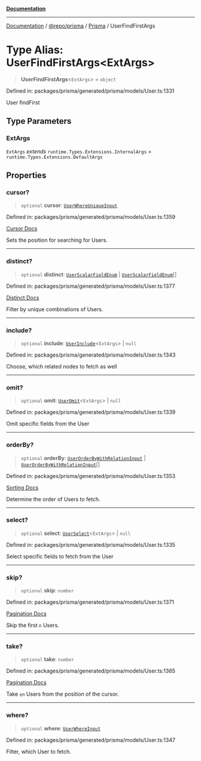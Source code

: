 [**Documentation**](../../../../../README.md)

***

[Documentation](../../../../../README.md) / [@repo/prisma](../../../README.md) / [Prisma](../README.md) / UserFindFirstArgs

# Type Alias: UserFindFirstArgs\<ExtArgs\>

> **UserFindFirstArgs**\<`ExtArgs`\> = `object`

Defined in: packages/prisma/generated/prisma/models/User.ts:1331

User findFirst

## Type Parameters

### ExtArgs

`ExtArgs` *extends* `runtime.Types.Extensions.InternalArgs` = `runtime.Types.Extensions.DefaultArgs`

## Properties

### cursor?

> `optional` **cursor**: [`UserWhereUniqueInput`](UserWhereUniqueInput.md)

Defined in: packages/prisma/generated/prisma/models/User.ts:1359

[Cursor Docs](https://www.prisma.io/docs/concepts/components/prisma-client/pagination#cursor-based-pagination)

Sets the position for searching for Users.

***

### distinct?

> `optional` **distinct**: [`UserScalarFieldEnum`](UserScalarFieldEnum.md) \| [`UserScalarFieldEnum`](UserScalarFieldEnum.md)[]

Defined in: packages/prisma/generated/prisma/models/User.ts:1377

[Distinct Docs](https://www.prisma.io/docs/concepts/components/prisma-client/distinct)

Filter by unique combinations of Users.

***

### include?

> `optional` **include**: [`UserInclude`](UserInclude.md)\<`ExtArgs`\> \| `null`

Defined in: packages/prisma/generated/prisma/models/User.ts:1343

Choose, which related nodes to fetch as well

***

### omit?

> `optional` **omit**: [`UserOmit`](UserOmit.md)\<`ExtArgs`\> \| `null`

Defined in: packages/prisma/generated/prisma/models/User.ts:1339

Omit specific fields from the User

***

### orderBy?

> `optional` **orderBy**: [`UserOrderByWithRelationInput`](UserOrderByWithRelationInput.md) \| [`UserOrderByWithRelationInput`](UserOrderByWithRelationInput.md)[]

Defined in: packages/prisma/generated/prisma/models/User.ts:1353

[Sorting Docs](https://www.prisma.io/docs/concepts/components/prisma-client/sorting)

Determine the order of Users to fetch.

***

### select?

> `optional` **select**: [`UserSelect`](UserSelect.md)\<`ExtArgs`\> \| `null`

Defined in: packages/prisma/generated/prisma/models/User.ts:1335

Select specific fields to fetch from the User

***

### skip?

> `optional` **skip**: `number`

Defined in: packages/prisma/generated/prisma/models/User.ts:1371

[Pagination Docs](https://www.prisma.io/docs/concepts/components/prisma-client/pagination)

Skip the first `n` Users.

***

### take?

> `optional` **take**: `number`

Defined in: packages/prisma/generated/prisma/models/User.ts:1365

[Pagination Docs](https://www.prisma.io/docs/concepts/components/prisma-client/pagination)

Take `±n` Users from the position of the cursor.

***

### where?

> `optional` **where**: [`UserWhereInput`](UserWhereInput.md)

Defined in: packages/prisma/generated/prisma/models/User.ts:1347

Filter, which User to fetch.
